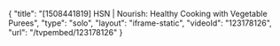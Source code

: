 {
    "title": "[1508441819] HSN | Nourish: Healthy Cooking with Vegetable Purees",
    "type": "solo",
    "layout": "iframe-static",
    "videoId": "123178126",
    "url": "\/tvpembed\/123178126"
}